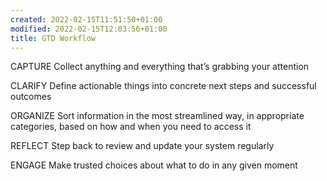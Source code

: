 ```yaml
---
created: 2022-02-15T11:51:50+01:00
modified: 2022-02-15T12:03:56+01:00
title: GTD Workflow
---
```


CAPTURE Collect anything and everything that’s grabbing your attention

CLARIFY Define actionable things into concrete next steps and successful outcomes

ORGANIZE Sort information in the most streamlined way, in appropriate categories, based on how and when you need to access it

REFLECT Step back to review and update your system regularly

ENGAGE Make trusted choices about what to do in any given moment
